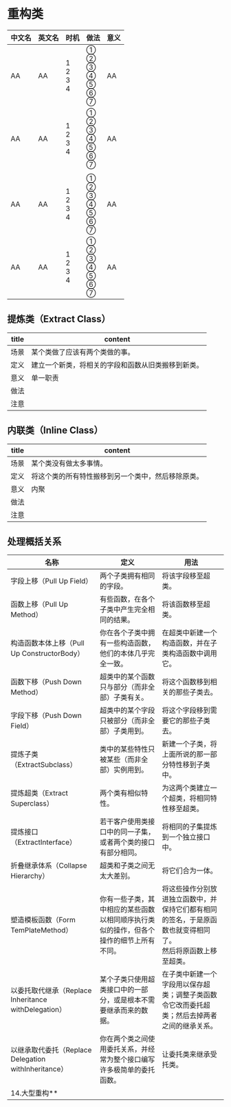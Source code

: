 # 重构类

|中文名|英文名|时机|做法|意义 |
|----|----|----|----|---- |
|AA|AA|1 <br>2 <br> 3 <br>4 |①<br>②<br>③<br>④<br>⑤<br>⑥<br>⑦|AA|
|AA|AA|1 <br>2 <br> 3 <br>4 |①<br>②<br>③<br>④<br>⑤<br>⑥<br>⑦|AA|
| | | | | |
|AA|AA|1 <br>2 <br> 3 <br>4 |①<br>②<br>③<br>④<br>⑤<br>⑥<br>⑦|AA|
|AA|AA|1 <br>2 <br> 3 <br>4 |①<br>②<br>③<br>④<br>⑤<br>⑥<br>⑦|AA|

## 提炼类（Extract Class）

| title | content |
| ---- | ---- |
| 场景 | 某个类做了应该有两个类做的事。 |
| 定义 | 建立一个新类，将相关的字段和函数从旧类搬移到新类。 |
| 意义 | 单一职责 |
| 做法 |  |
| 注意 |  |


## 内联类（Inline  Class）

| title | content |
| ---- | ---- |
| 场景 | 某个类没有做太多事情。 |
| 定义 | 将这个类的所有特性搬移到另一个类中，然后移除原类。 |
| 意义 | 内聚 |
| 做法 |  |
| 注意 |  |

## 处理概括关系

| 名称 | 定义  | 用法 |
| ---- | ---- |---- |
| 字段上移（Pull Up Field） | 两个子类拥有相同的字段。 | 将该字段移至超类。 |
| 函数上移（Pull Up Method） | 有些函数，在各个子类中产生完全相同的结果。 | 将该函数移至超类。 |
| 构造函数本体上移（Pull Up ConstructorBody） | 你在各个子类中拥有一些构造函数，他们的本体几乎完全一致。 | 在超类中新建一个构造函数，并在子类构造函数中调用它。 |
| 函数下移（Push Down Method） | 超类中的某个函数只与部分（而非全部）子类有关。 | 将这个函数移到相关的那些子类去。 |
| 字段下移（Push Down Field） | 超类中的某个字段只被部分（而非全部）子类用到。 | 将这个字段移到需要它的那些子类去。 |
| 提炼子类（ExtractSubclass） | 类中的某些特性只被某些（而非全部）实例用到。 | 新建一个子类，将上面所说的那一部分特性移到子类中。 |
| 提炼超类（Extract Superclass） | 两个类有相似特性。 | 为这两个类建立一个超类，将相同特性移至超类。 |
| 提炼接口（ExtractInterface） | 若干客户使用类接口中的同一子集，或者两个类的接口有部分相同。 | 将相同的子集提炼到一个独立接口中。 |
| 折叠继承体系（Collapse Hierarchy） | 超类和子类之间无太大差别。 | 将它们合为一体。 |
| 塑造模板函数（Form TemPlateMethod） | 你有一些子类，其中相应的某些函数以相同顺序执行类似的操作，但各个操作的细节上所有不同。 | 将这些操作分别放进独立函数中，并保持它们都有相同的签名，于是原函数也就变得相同了。<br>然后将原函数上移至超类。 |
| 以委托取代继承（Replace Inheritance withDelegation） | 某个子类只使用超类接口中的一部分，或是根本不需要继承而来的数据。 | 在子类中新建一个字段用以保存超类；调整子类函数令它改而委托超类；然后去掉两者之间的继承关系。 |
| 以继承取代委托（Replace Delegation withInheritance） | 你在两个类之间使用委托关系，并经常为整个接口编写许多极简单的委托函数。 | 让委托类来继承受托类。
14.大型重构** |